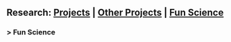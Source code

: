 ## Research: [Projects](https://yuan-cc.github.io/research/projects.html) | [Other Projects](https://yuan-cc.github.io/research/other_projects.html) | [Fun Science](https://yuan-cc.github.io/research/fun_science.html)
### > Fun Science
